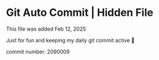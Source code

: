 # Git Auto Commit | Hidden File

This file was added Feb 12, 2025

Just for fun and keeping my daily git commit active 🤪

commit number: 2090009
